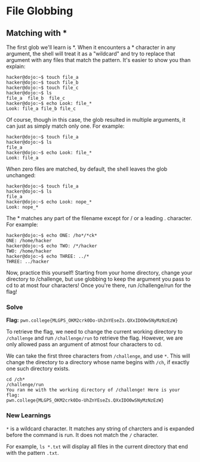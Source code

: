 # File Globbing

## Matching with *
The first glob we'll learn is *. When it encounters a * character in any argument, the shell will treat it as a "wildcard" and try to replace that argument with any files that match the pattern. It's easier to show you than explain:
```
hacker@dojo:~$ touch file_a
hacker@dojo:~$ touch file_b
hacker@dojo:~$ touch file_c
hacker@dojo:~$ ls
file_a	file_b	file_c
hacker@dojo:~$ echo Look: file_*
Look: file_a file_b file_c
```
Of course, though in this case, the glob resulted in multiple arguments, it can just as simply match only one. For example:
```
hacker@dojo:~$ touch file_a
hacker@dojo:~$ ls
file_a
hacker@dojo:~$ echo Look: file_*
Look: file_a
```
When zero files are matched, by default, the shell leaves the glob unchanged:
```
hacker@dojo:~$ touch file_a
hacker@dojo:~$ ls
file_a
hacker@dojo:~$ echo Look: nope_*
Look: nope_*
```
The * matches any part of the filename except for / or a leading . character. For example:
```
hacker@dojo:~$ echo ONE: /ho*/*ck*
ONE: /home/hacker
hacker@dojo:~$ echo TWO: /*/hacker
TWO: /home/hacker
hacker@dojo:~$ echo THREE: ../*
THREE: ../hacker
```
Now, practice this yourself! Starting from your home directory, change your directory to /challenge, but use globbing to keep the argument you pass to cd to at most four characters! Once you're there, run /challenge/run for the flag!


### Solve
**Flag:** `pwn.college{MLGPS_OKM2crk0Do-UhZnYEseZs.QXxIDO0wSNyMzNzEzW}`

To retrieve the flag, we need to change the current working directory to `/challenge` and run `/challenge/run` to retrieve the flag. However, we are only allowed pass an argument of atmost four characters to cd.

We can take the first three characters from `/challenge`, and use `*`. This will change the directory to a directory whose name begins with `/ch`, if exactly one such directory exists.

```
cd /ch*
/challenge/run
You ran me with the working directory of /challenge! Here is your flag:
pwn.college{MLGPS_OKM2crk0Do-UhZnYEseZs.QXxIDO0wSNyMzNzEzW}
```

### New Learnings

`*` is a wildcard character. It matches any string of charcters and is expanded before the command is run. It does not match the `/` character.

For example, `ls *.txt` will display all files in the current directory that end with the pattern `.txt`.
